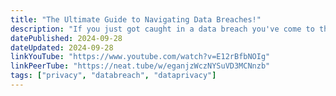 ```yaml
---
title: "The Ultimate Guide to Navigating Data Breaches!"
description: "If you just got caught in a data breach you've come to the right video. This is the ultimate guide to navigating data breaches. I'll teach how you how to figure out what data was breached, what to do with each breached data point, and how to prevent if from happening again! And no, you don't need credit monitoring services! We discuss MFA/2FA, password managers, have i been pwned, email aliasing services, phone aliasing, freezing your credit, protecting your SSN, and more!"
datePublished: 2024-09-28
dateUpdated: 2024-09-28
linkYouTube: "https://www.youtube.com/watch?v=E12rBfbNOIg"
linkPeerTube: "https://neat.tube/w/eganjzWczNYSuVD3MCNnzb"
tags: ["privacy", "databreach", "dataprivacy"]
---
```

